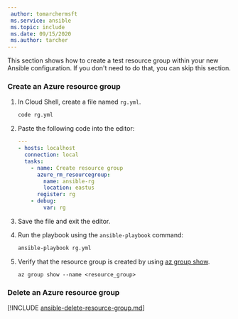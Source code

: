 ```yaml
---
 author: tomarchermsft
 ms.service: ansible
 ms.topic: include
 ms.date: 09/15/2020
 ms.author: tarcher
---
```


This section shows how to create a test resource group within your new Ansible configuration. If you don't need to do that, you can skip this section.

### Create an Azure resource group

1. In Cloud Shell, create a file named `rg.yml`.

    ```bash
    code rg.yml
    ```

1. Paste the following code into the editor:

   ```yaml
   ---
   - hosts: localhost
     connection: local
     tasks:
       - name: Create resource group
         azure_rm_resourcegroup:
           name: ansible-rg
           location: eastus
         register: rg
       - debug:
           var: rg
   ```

1. Save the file and exit the editor.

1. Run the playbook using the `ansible-playbook` command:

   ```bash
   ansible-playbook rg.yml
   ```

1. Verify that the resource group is created by using [az group show](https://docs.microsoft.com/cli/azure/group#az_group_show).

    ```azurecli
    az group show --name <resource_group>
    ```

### Delete an Azure resource group

[!INCLUDE [ansible-delete-resource-group.md](includes/ansible-delete-resource-group.md)]

